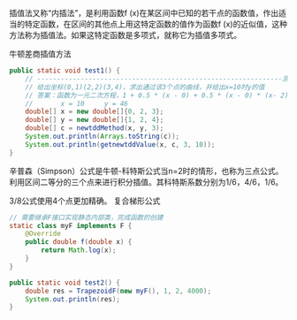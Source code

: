 插值法又称“内插法”，是利用函数f (x)在某区间中已知的若干点的函数值，作出适当的特定函数，在区间的其他点上用这特定函数的值作为函数f (x)的近似值，这种方法称为插值法。如果这特定函数是多项式，就称它为插值多项式。

牛顿差商插值方法

```java 
public static void test1() {
    // --------------------------------------------------------------测试用例
    // 给出坐标(0,1)(2,2)(3,4)，求出通过该3个点的曲线，并给出x=10时y的值
    // 答案：函数为一元二次方程，1 + 0.5 * (x - 0) + 0.5 * (x - 0) * (x- 2)
    //       x = 10     y = 46
    double[] x = new double[]{0, 2, 3};
    double[] y = new double[]{1, 2, 4};
    double[] c = newtddMethod(x, y, 3);
    System.out.println(Arrays.toString(c));
    System.out.println(getnewtddValue(x, c, 3, 10));
}
```

辛普森（Simpson）公式是牛顿-科特斯公式当n=2时的情形，也称为三点公式。利用区间二等分的三个点来进行积分插值。其科特斯系数分别为1/6，4/6，1/6。

3/8公式使用4个点更加精确。
复合梯形公式

```java
// 需要继承F接口实现静态内部类，完成函数的创建
static class myF implements F {
    @Override
    public double f(double x) {
        return Math.log(x);
    }
}

public static void test2() {
    double res = TrapezoidF(new myF(), 1, 2, 4000);
    System.out.println(res);
}
```